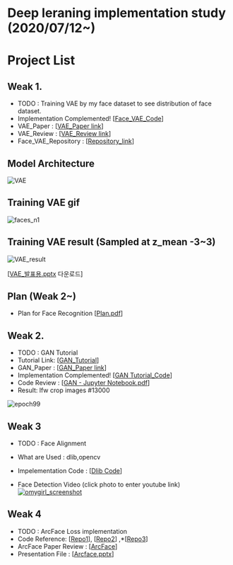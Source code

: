 # Deep leraning implementation study (2020/07/12~)

# Project List

## Weak 1.
- TODO : Training VAE by my face dataset to see distribution of face dataset.
- Implementation Complemented! [[Face_VAE_Code](https://github.com/kdh4672/Face_VAE/blob/master/VAE/VAE_Face.py)]
- VAE_Paper :  [[VAE_Paper link](https://arxiv.org/pdf/1312.6114.pdf?source=post_page---------------------------)]
- VAE_Review : [[VAE_Review link](https://github.com/kdh4672/Daehyeon.github.io/blob/master/Paper_Review/VAE.pdf)]
- Face_VAE_Repository : [[Repository_link](https://github.com/kdh4672/Face_VAE/tree/master/VAE)]
## Model Architecture
![VAE](https://user-images.githubusercontent.com/54311546/87496168-ffa65280-c68d-11ea-82c6-1cabbb0ecd4e.jpg)

## Training VAE gif
![faces_n1](https://user-images.githubusercontent.com/54311546/87400438-c6b99f80-c5f3-11ea-8ef4-52d0881840cd.gif)

## Training VAE result (Sampled at z_mean -3~3)
![VAE_result](https://user-images.githubusercontent.com/54311546/87406921-667b2b80-c5fc-11ea-8a5c-e666ef6583bb.png)


[[VAE_발표용.pptx](https://github.com/kdh4672/dlstudy/files/4942047/VAE_.pptx) 다운로드]
## Plan (Weak 2~)
- Plan for Face Recognition [[Plan.pdf](https://github.com/kdh4672/dlstudy/files/4943848/default.pdf)]

## Weak 2.
- TODO : GAN Tutorial
- Tutorial Link: [[GAN_Tutorial](https://dreamgonfly.github.io/blog/gan-explained/)]
- GAN_Paper :  [[GAN_Paper link](https://github.com/kdh4672/DH_Lab/blob/master/Interesting_Papers/GAN.pdf)]
- Implementation Complemented! [[GAN Tutorial_Code](https://github.com/kdh4672/DH_Lab/blob/master/Deeplearning_Basic/GAN_Tutorial_Mnist.ipynb)]
- Code Review : [[GAN - Jupyter Notebook.pdf](https://github.com/kdh4672/DH_Lab/blob/master/Deeplearning_Basic/GAN%20-%20Jupyter%20Notebook.pdf)]
- Result: lfw crop images #13000

![epoch99](https://user-images.githubusercontent.com/54311546/88498013-ee016b00-cffc-11ea-95b9-b8115824de47.png)
## Weak 3
- TODO : Face Alignment
- What are Used : dlib,opencv
- Impelementation Code : [[Dlib Code](https://github.com/kdh4672/DH_Lab/tree/master/Deeplearning_Basic/Dlib)]

- Face Detection Video (click photo to enter youtube link)
[![omygirl_screenshot](https://user-images.githubusercontent.com/54311546/88782755-eb537100-d1c8-11ea-9201-a6b832aae33c.png)](https://www.youtube.com/watch?v=0F1oqP9ooMA&feature=youtu.be)

## Weak 4
- TODO : ArcFace Loss implementation
- Code Reference: [[Repo1](https://github.com/TreB1eN/InsightFace_Pytorch)], [[Repo2](https://github.com/ronghuaiyang/arcface-pytorch)] ,*[[Repo3](https://github.com/wujiyang/Face_Pytorch)]
- ArcFace Paper Review : [[ArcFace](https://github.com/kdh4672/DH_Lab/blob/master/Paper_Review/Arcface.pdf)]
- Presentation File : [[Arcface.pptx](https://github.com/kdh4672/dlstudy/files/5069368/Arcface.pptx)]

